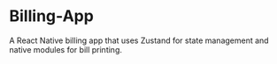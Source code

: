 # Billing-App
A React Native billing app that uses Zustand for state management and native modules for bill printing.
